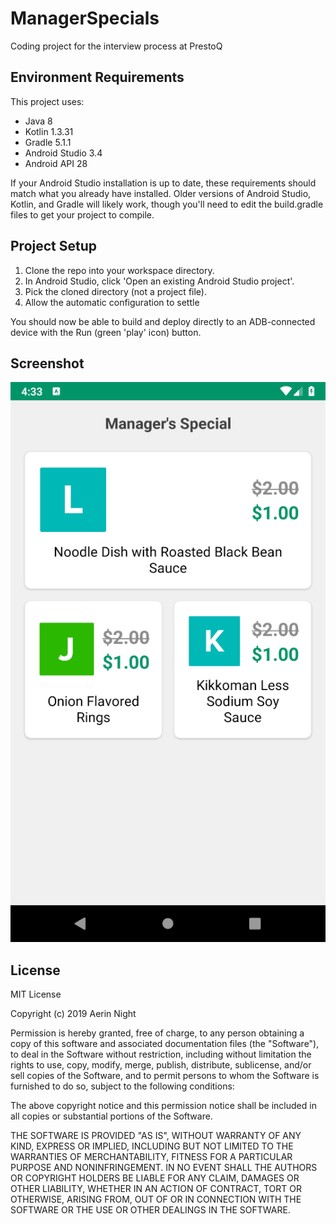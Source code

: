 # ManagerSpecials
Coding project for the interview process at PrestoQ

## Environment Requirements
This project uses:

* Java 8
* Kotlin 1.3.31
* Gradle 5.1.1
* Android Studio 3.4
* Android API 28

If your Android Studio installation is up to date, these requirements
should match what you already have installed. Older versions of Android
Studio, Kotlin, and Gradle will likely work, though you'll need to edit
the build.gradle files to get your project to compile.

## Project Setup
1) Clone the repo into your workspace directory. 
1) In Android Studio, click 'Open an existing Android Studio project'. 
1) Pick the cloned directory (not a project file).
1) Allow the automatic configuration to settle

You should now be able to build and deploy directly to an ADB-connected
device with the Run (green 'play' icon) button. 

## Screenshot
<img src="https://github.com/AerinNight/ManagerSpecials/blob/master/Screenshot.png"/>

## License
MIT License

Copyright (c) 2019 Aerin Night

Permission is hereby granted, free of charge, to any person obtaining a copy
of this software and associated documentation files (the "Software"), to deal
in the Software without restriction, including without limitation the rights
to use, copy, modify, merge, publish, distribute, sublicense, and/or sell
copies of the Software, and to permit persons to whom the Software is
furnished to do so, subject to the following conditions:

The above copyright notice and this permission notice shall be included in all
copies or substantial portions of the Software.

THE SOFTWARE IS PROVIDED "AS IS", WITHOUT WARRANTY OF ANY KIND, EXPRESS OR
IMPLIED, INCLUDING BUT NOT LIMITED TO THE WARRANTIES OF MERCHANTABILITY,
FITNESS FOR A PARTICULAR PURPOSE AND NONINFRINGEMENT. IN NO EVENT SHALL THE
AUTHORS OR COPYRIGHT HOLDERS BE LIABLE FOR ANY CLAIM, DAMAGES OR OTHER
LIABILITY, WHETHER IN AN ACTION OF CONTRACT, TORT OR OTHERWISE, ARISING FROM,
OUT OF OR IN CONNECTION WITH THE SOFTWARE OR THE USE OR OTHER DEALINGS IN THE
SOFTWARE.
